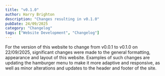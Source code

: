 ```yaml
---
title: "v0.1.0"
author: Harry Brighton
description: "Changes resulting in v0.1.0"
pubDate: 24/09/2025
category: "Changelog"
tags: ["Website Development", "Changelog"]
---
```

For the version of this website to change from v0.0.1 to v0.1.0 on 22/09/2025, significant changes were made to the general formatting, appearance and layout of this website.
Examples of such changes are updating the hamburger menu to make it more adaptive and responsive, as well as minor alterations and updates to the header and footer of the site.